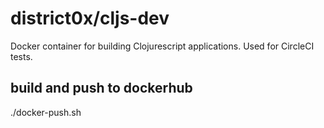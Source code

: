 # district0x/cljs-dev

Docker container for building Clojurescript applications.
Used for CircleCI tests.

## build and push to dockerhub

./docker-push.sh
